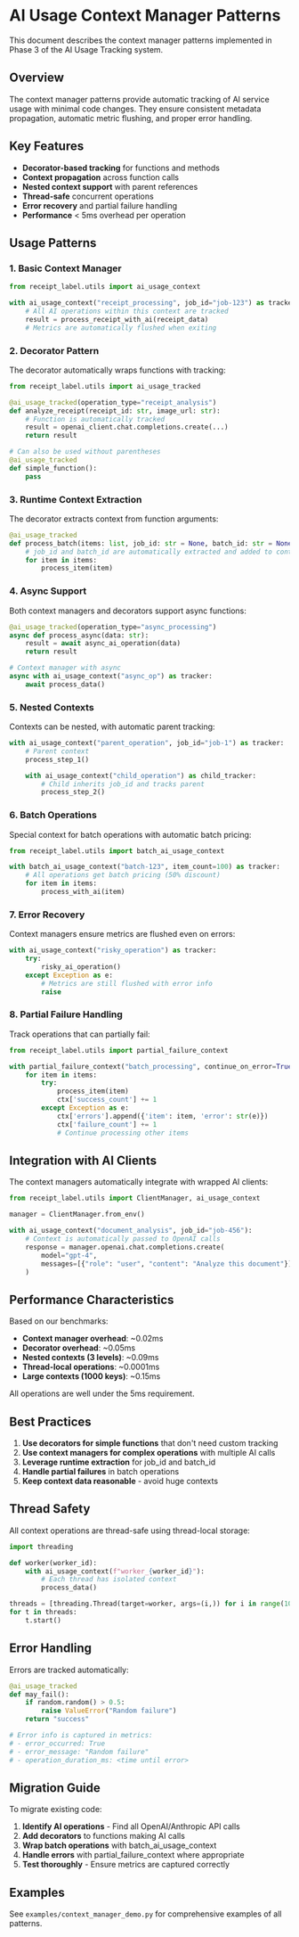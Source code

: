 # AI Usage Context Manager Patterns

This document describes the context manager patterns implemented in Phase 3 of the AI Usage Tracking system.

## Overview

The context manager patterns provide automatic tracking of AI service usage with minimal code changes. They ensure consistent metadata propagation, automatic metric flushing, and proper error handling.

## Key Features

- **Decorator-based tracking** for functions and methods
- **Context propagation** across function calls
- **Nested context support** with parent references
- **Thread-safe** concurrent operations
- **Error recovery** and partial failure handling
- **Performance** < 5ms overhead per operation

## Usage Patterns

### 1. Basic Context Manager

```python
from receipt_label.utils import ai_usage_context

with ai_usage_context("receipt_processing", job_id="job-123") as tracker:
    # All AI operations within this context are tracked
    result = process_receipt_with_ai(receipt_data)
    # Metrics are automatically flushed when exiting
```

### 2. Decorator Pattern

The decorator automatically wraps functions with tracking:

```python
from receipt_label.utils import ai_usage_tracked

@ai_usage_tracked(operation_type="receipt_analysis")
def analyze_receipt(receipt_id: str, image_url: str):
    # Function is automatically tracked
    result = openai_client.chat.completions.create(...)
    return result

# Can also be used without parentheses
@ai_usage_tracked
def simple_function():
    pass
```

### 3. Runtime Context Extraction

The decorator extracts context from function arguments:

```python
@ai_usage_tracked
def process_batch(items: list, job_id: str = None, batch_id: str = None):
    # job_id and batch_id are automatically extracted and added to context
    for item in items:
        process_item(item)
```

### 4. Async Support

Both context managers and decorators support async functions:

```python
@ai_usage_tracked(operation_type="async_processing")
async def process_async(data: str):
    result = await async_ai_operation(data)
    return result

# Context manager with async
async with ai_usage_context("async_op") as tracker:
    await process_data()
```

### 5. Nested Contexts

Contexts can be nested, with automatic parent tracking:

```python
with ai_usage_context("parent_operation", job_id="job-1") as tracker:
    # Parent context
    process_step_1()

    with ai_usage_context("child_operation") as child_tracker:
        # Child inherits job_id and tracks parent
        process_step_2()
```

### 6. Batch Operations

Special context for batch operations with automatic batch pricing:

```python
from receipt_label.utils import batch_ai_usage_context

with batch_ai_usage_context("batch-123", item_count=100) as tracker:
    # All operations get batch pricing (50% discount)
    for item in items:
        process_with_ai(item)
```

### 7. Error Recovery

Context managers ensure metrics are flushed even on errors:

```python
with ai_usage_context("risky_operation") as tracker:
    try:
        risky_ai_operation()
    except Exception as e:
        # Metrics are still flushed with error info
        raise
```

### 8. Partial Failure Handling

Track operations that can partially fail:

```python
from receipt_label.utils import partial_failure_context

with partial_failure_context("batch_processing", continue_on_error=True) as ctx:
    for item in items:
        try:
            process_item(item)
            ctx['success_count'] += 1
        except Exception as e:
            ctx['errors'].append({'item': item, 'error': str(e)})
            ctx['failure_count'] += 1
            # Continue processing other items
```

## Integration with AI Clients

The context managers automatically integrate with wrapped AI clients:

```python
from receipt_label.utils import ClientManager, ai_usage_context

manager = ClientManager.from_env()

with ai_usage_context("document_analysis", job_id="job-456"):
    # Context is automatically passed to OpenAI calls
    response = manager.openai.chat.completions.create(
        model="gpt-4",
        messages=[{"role": "user", "content": "Analyze this document"}]
    )
```

## Performance Characteristics

Based on our benchmarks:

- **Context manager overhead**: ~0.02ms
- **Decorator overhead**: ~0.05ms
- **Nested contexts (3 levels)**: ~0.09ms
- **Thread-local operations**: ~0.0001ms
- **Large contexts (1000 keys)**: ~0.15ms

All operations are well under the 5ms requirement.

## Best Practices

1. **Use decorators for simple functions** that don't need custom tracking
2. **Use context managers for complex operations** with multiple AI calls
3. **Leverage runtime extraction** for job_id and batch_id
4. **Handle partial failures** in batch operations
5. **Keep context data reasonable** - avoid huge contexts

## Thread Safety

All context operations are thread-safe using thread-local storage:

```python
import threading

def worker(worker_id):
    with ai_usage_context(f"worker_{worker_id}"):
        # Each thread has isolated context
        process_data()

threads = [threading.Thread(target=worker, args=(i,)) for i in range(10)]
for t in threads:
    t.start()
```

## Error Handling

Errors are tracked automatically:

```python
@ai_usage_tracked
def may_fail():
    if random.random() > 0.5:
        raise ValueError("Random failure")
    return "success"

# Error info is captured in metrics:
# - error_occurred: True
# - error_message: "Random failure"
# - operation_duration_ms: <time until error>
```

## Migration Guide

To migrate existing code:

1. **Identify AI operations** - Find all OpenAI/Anthropic API calls
2. **Add decorators** to functions making AI calls
3. **Wrap batch operations** with batch_ai_usage_context
4. **Handle errors** with partial_failure_context where appropriate
5. **Test thoroughly** - Ensure metrics are captured correctly

## Examples

See `examples/context_manager_demo.py` for comprehensive examples of all patterns.
